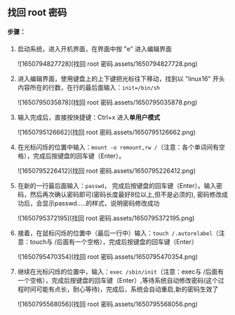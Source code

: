 ## 找回 root 密码

#### 步骤：

1. 启动系统，进入开机界面，在界面中按 "e" 进入编辑界面

   ![1650794827728](找回 root 密码.assets/1650794827728.png)



2. 进入编辑界面，使用键盘上的上下键把光标往下移动，找到以 "linux16" 开头内容所在的行数，在行的最后面输入：`init=/bin/sh`

   ![1650795035878](找回 root 密码.assets/1650795035878.png)



3. 输入完成后，直接按快捷键：Ctrl+x 进入**单用户模式**

   ![1650795126662](找回 root 密码.assets/1650795126662.png)



4. 在光标闪烁的位置中输入：`mount -o remount,rw /`（注意：各个单词间有空格），完成后按键盘的回车键（Enter）。

   ![1650795226412](找回 root 密码.assets/1650795226412.png)



5. 在新的一行最后面输入：`passwd`， 完成后按键盘的回车键（Enter）。输入密码，然后再次确认密码即可(密码长度最好8位以上,但不是必须的), 密码修改成功后，会显示passwd.....的样式，说明密码修改成功

   ![1650795372195](找回 root 密码.assets/1650795372195.png)



6. 接着，在鼠标闪烁的位置中（最后一行中）输入：`touch /.autorelabel`（注意：touch与 /后面有一个空格），完成后按键盘的回车键（Enter）

   ![1650795470354](找回 root 密码.assets/1650795470354.png)



7. 继续在光标闪烁的位置中，输入：`exec /sbin/init`（注意：exec与 /后面有一个空格），完成后按键盘的回车键（Enter）,等待系统自动修改密码(这个过程时间可能有点长，耐心等待)，完成后，系统会自动重启,新的密码生效了

   ![1650795568056](找回 root 密码.assets/1650795568056.png)



















